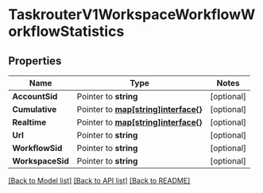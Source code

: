 # TaskrouterV1WorkspaceWorkflowWorkflowStatistics

## Properties
Name | Type | Notes
------------ | ------------- | -------------
**AccountSid** | Pointer to **string** | [optional] 
**Cumulative** | Pointer to [**map[string]interface{}**](.md) | [optional] 
**Realtime** | Pointer to [**map[string]interface{}**](.md) | [optional] 
**Url** | Pointer to **string** | [optional] 
**WorkflowSid** | Pointer to **string** | [optional] 
**WorkspaceSid** | Pointer to **string** | [optional] 

[[Back to Model list]](../README.md#documentation-for-models) [[Back to API list]](../README.md#documentation-for-api-endpoints) [[Back to README]](../README.md)


